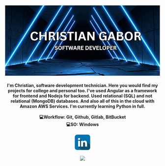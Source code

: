 <p align="center">
  <img src="banner.jpg">
</p>
<h4 align="center">I'm Christian, software development technician. Here you would find my projects for college and personal too. I've used Angular as a framework for frontend and Nodejs for backend. Used relational (SQL) and not relational (MongoDB) databases. And also all of this in the cloud with Amazon AWS Services. I'm currently learning Python in full.<br><br>
💻Workflow: Git, Github, Gitlab, BitBucket
<br>
💻SO: Windows
</h4>
<p align="center">
  <a target="_blank" href="https://www.linkedin.com/in/christian-gabor-delli-carri"><img src="linkedinIco.png" height="50px"></a>  
</p>

<p align="center">
<a href="https://github.com/anuraghazra/github-readme-stats">
  <img align="center" src="https://github-readme-stats.vercel.app/api/top-langs/?username=ChrisNGDC&layout=compact" />
</a>
</p>
